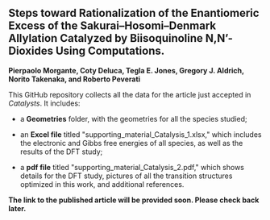 ## Steps toward Rationalization of the Enantiomeric Excess of the Sakurai–Hosomi–Denmark Allylation Catalyzed by Biisoquinoline N,N’-Dioxides Using Computations.

**Pierpaolo Morgante, Coty Deluca, Tegla E. Jones, Gregory J. Aldrich, Norito Takenaka, and  Roberto Peverati**


This GitHub repository collects all the data for the article just accepted in *Catalysts*. It includes:

* a **Geometries** folder, with the geometries for all the species studied;

* an **Excel file** titled "supporting_material_Catalysis_1.xlsx," which includes the electronic and Gibbs free energies of all species, as well as the results of the DFT study;

* a **pdf file** titled "supporting_material_Catalysis_2.pdf," which shows details for the DFT study, pictures of all the transition structures optimized in this work, and additional references.


**The link to the published article will be provided soon. Please check back later.**

